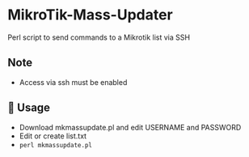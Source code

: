 # MikroTik-Mass-Updater
Perl script to send commands to a Mikrotik list via SSH

## Note
- Access via ssh must be enabled

## 🚀 Usage
- Download mkmassupdate.pl and edit USERNAME and PASSWORD
- Edit or create list.txt
- ```perl mkmassupdate.pl```
